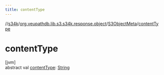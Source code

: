 ```yaml
---
title: contentType
---
```

//[s34k](../../../index.html)/[org.veupathdb.lib.s3.s34k.response.object](../index.html)/[S3ObjectMeta](index.html)/[contentType](content-type.html)



# contentType



[jvm]\
abstract val [contentType](content-type.html): [String](https://kotlinlang.org/api/latest/jvm/stdlib/kotlin/-string/index.html)




